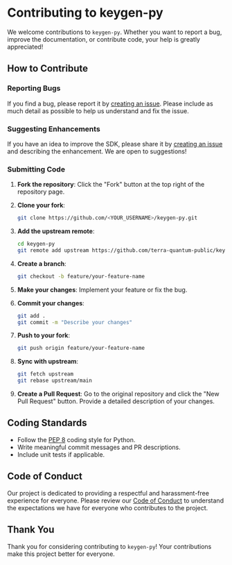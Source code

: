 # Contributing to keygen-py

We welcome contributions to `keygen-py`. Whether you want to report a bug, improve the documentation, or contribute code, your help is greatly appreciated!

## How to Contribute

### Reporting Bugs

If you find a bug, please report it by [creating an issue](https://github.com/terra-quantum-public/keygen-py/issues). Please include as much detail as possible to help us understand and fix the issue.

### Suggesting Enhancements

If you have an idea to improve the SDK, please share it by [creating an issue](https://github.com/terra-quantum-public/keygen-py/issues) and describing the enhancement. We are open to suggestions!

### Submitting Code

1. **Fork the repository**: Click the "Fork" button at the top right of the repository page.

2. **Clone your fork**:
    ```sh
    git clone https://github.com/<YOUR_USERNAME>/keygen-py.git
    ```

3. **Add the upstream remote**:
    ```sh
    cd keygen-py
    git remote add upstream https://github.com/terra-quantum-public/keygen-py.git
    ```

4. **Create a branch**:
    ```sh
    git checkout -b feature/your-feature-name
    ```

5. **Make your changes**: Implement your feature or fix the bug.

6. **Commit your changes**:
    ```sh
    git add .
    git commit -m "Describe your changes"
    ```

7. **Push to your fork**:
    ```sh
    git push origin feature/your-feature-name
    ```

8. **Sync with upstream**:
   ```sh
   git fetch upstream
   git rebase upstream/main
   ```

9. **Create a Pull Request**: Go to the original repository and click the "New Pull Request" button. Provide a detailed description of your changes.

## Coding Standards

- Follow the [PEP 8](https://pep8.org/) coding style for Python.
- Write meaningful commit messages and PR descriptions.
- Include unit tests if applicable.

## Code of Conduct

Our project is dedicated to providing a respectful and harassment-free experience for everyone. Please review our [Code of Conduct](CODE_OF_CONDUCT.md) to understand the expectations we have for everyone who contributes to the project.

## Thank You

Thank you for considering contributing to `keygen-py`! Your contributions make this project better for everyone.
